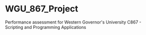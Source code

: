 # WGU_867_Project
Performance assessment for Western Governor's University C867 - Scripting and Programming Applications
